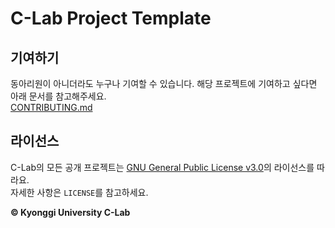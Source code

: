 # C-Lab Project Template

## 기여하기

동아리원이 아니더라도 누구나 기여할 수 있습니다. 해당 프로젝트에 기여하고 싶다면 아래 문서를 참고해주세요.  
[CONTRIBUTING.md](/CONTRIBUTING.md)

## 라이선스

C-Lab의 모든 공개 프로젝트는 [GNU General Public License v3.0](https://www.gnu.org/licenses/gpl-3.0.html)의 라이선스를 따라요.  
자세한 사항은 `LICENSE`를 참고하세요.

**© Kyonggi University C-Lab**

